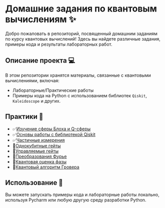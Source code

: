 # Домашние задания по квантовым вычислениям ✨

Добро пожаловать в репозиторий, посвященный домашним заданиям по курсу квантовых вычислений! Здесь вы найдете различные задания, примеры кода и результаты лабораторных работ.


## Описание проекта 💻
В этом репозитории хранятся материалы, связанные с квантовыми вычислениями, включая:
- Лабораторные/Практические работы
- Примеры кода на Python с использованием библиотек `Qiskit`, `Kaleidoscope` и других.

## Практики 📖
- ✅[Изучение сферы Блоха и Q-сферы](https://github.com/cl7paBka/quantum-computing-bonch/blob/main/practice_1/README_practice_1.md) 
- ✅[Основы работы c библиотекой Qiskit](https://github.com/cl7paBka/quantum-computing-bonch/blob/main/practice_2) 
- ✅[Частичные измерения](https://github.com/cl7paBka/quantum-computing-bonch/blob/main/practice_3) 
- 📝[Однокубитные гейты](https://github.com/cl7paBka/quantum-computing-bonch/blob/main/practice_4) 
- 📝[Управляемые гейты](https://github.com/cl7paBka/quantum-computing-bonch/blob/main/practice_5) 
- 📝[Преобразования Фурье](https://github.com/cl7paBka/quantum-computing-bonch/blob/main/practice_6) 
- 📝[Квантовая оценка фазы](https://github.com/cl7paBka/quantum-computing-bonch/blob/main/practice_7) 
- 📝[Квантовый алгоритм Гровера](https://github.com/cl7paBka/quantum-computing-bonch/blob/main/practice_8) 
## Использование 🚀
Вы можете запускать примеры кода и лабораторные работы локально, используя Pycharm или любую другую среду разработки Python.


